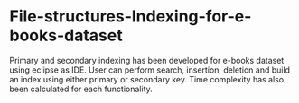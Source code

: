 # File-structures-Indexing-for-e-books-dataset
Primary and secondary indexing has been developed for e-books dataset using eclipse as IDE. User can perform search, insertion, deletion and build an index using either primary or secondary key. Time complexity has also been calculated for each functionality.
